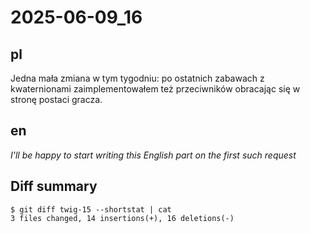 # 2025-06-09_16
## pl
Jedna mała zmiana w tym tygodniu: po ostatnich zabawach z kwaternionami zaimplementowałem też przeciwników obracając się w stronę postaci gracza.

## en
*I'll be happy to start writing this English part on the first such request*



## Diff summary
```
$ git diff twig-15 --shortstat | cat
3 files changed, 14 insertions(+), 16 deletions(-)
```